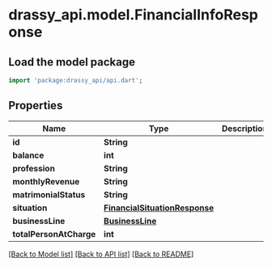 # drassy_api.model.FinancialInfoResponse

## Load the model package
```dart
import 'package:drassy_api/api.dart';
```

## Properties
Name | Type | Description | Notes
------------ | ------------- | ------------- | -------------
**id** | **String** |  | [optional] 
**balance** | **int** |  | [optional] 
**profession** | **String** |  | [optional] 
**monthlyRevenue** | **String** |  | [optional] 
**matrimonialStatus** | **String** |  | [optional] 
**situation** | [**FinancialSituationResponse**](FinancialSituationResponse.md) |  | [optional] 
**businessLine** | [**BusinessLine**](BusinessLine.md) |  | [optional] 
**totalPersonAtCharge** | **int** |  | [optional] 

[[Back to Model list]](../README.md#documentation-for-models) [[Back to API list]](../README.md#documentation-for-api-endpoints) [[Back to README]](../README.md)


